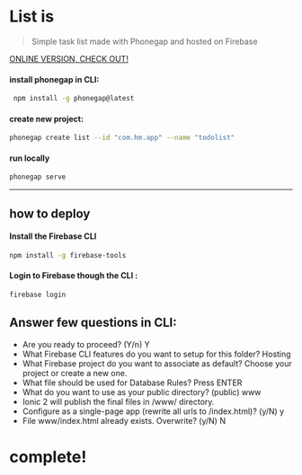 # List is
>Simple task list made with Phonegap and hosted on Firebase

[ONLINE VERSION, CHECK OUT!](https://personal-todo.firebaseapp.com/ "click to see more")


#### install phonegap in CLI:
```sh
 npm install -g phonegap@latest
```
#### create new project:
```sh
phonegap create list --id "com.hm.app" --name "todolist"
```
#### run locally
```sh
phonegap serve
```
***
## how to deploy

#### Install the Firebase CLI 
```sh
npm install -g firebase-tools
```
#### Login to Firebase though the CLI :
```sh
firebase login
```
## Answer few questions in CLI:
* Are you ready to proceed? (Y/n) Y
* What Firebase CLI features do you want to setup for this folder? Hosting
* What Firebase project do you want to associate as default? Choose your project or create a new one.
* What file should be used for Database Rules? Press ENTER
* What do you want to use as your public directory? (public) www
* Ionic 2 will publish the final files in /www/ directory.
* Configure as a single-page app (rewrite all urls to /index.html)? (y/N) y
* File www/index.html already exists. Overwrite? (y/N) N

# complete!




  
